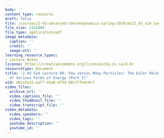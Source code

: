 ```yaml
---
body: ''
content_type: resource
draft: false
file: /courses/2-43-advanced-thermodynamics-spring-2024/mit2_43_s24_lec08.pdf
file_size: 2143809
file_type: application/pdf
image_metadata:
  caption: ''
  credit: ''
  image-alt: ''
learning_resource_types:
- Lecture Notes
license: https://creativecommons.org/licenses/by-nc-sa/4.0/
resourcetype: Document
title: '2.43 S24 Lecture 08: Few versus Many Particles: The Euler Relation; Review
  of Various Forms of Exergy (Part I)'
uid: d01a5a35-aaf7-42a6-875d-b0cf7fe4c0c7
video_files:
  archive_url: ''
  video_captions_file: ''
  video_thumbnail_file: ''
  video_transcript_file: ''
video_metadata:
  video_speakers: ''
  video_tags: ''
  youtube_description: ''
  youtube_id: ''
---
```

